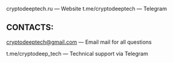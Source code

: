 
cryptodeeptech.ru   — Website
t.me/cryptodeeptech — Telegram 


## CONTACTS:

cryptodeeptech@gmail.com — Email mail for all questions

t.me/cryptodeep_tech — Technical support via Telegram

